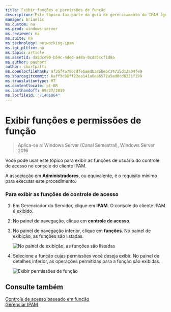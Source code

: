 ```yaml
---
title: Exibir funções e permissões de função
description: Este tópico faz parte do guia de gerenciamento do IPAM (gerenciamento de endereços IP) no Windows Server 2016.
manager: brianlic
ms.custom: na
ms.prod: windows-server
ms.reviewer: na
ms.suite: na
ms.technology: networking-ipam
ms.tgt_pltfrm: na
ms.topic: article
ms.assetid: da8dce90-b54c-4ded-a48a-0cda5ccf1d8a
ms.author: pashort
author: shortpatti
ms.openlocfilehash: 9f35f4a79bcdfebaedb2e5be5c34725d13a04fe9
ms.sourcegitcommit: 6aff3d88ff22ea141a6ea6572a5ad8dd6321f199
ms.translationtype: MT
ms.contentlocale: pt-BR
ms.lasthandoff: 09/27/2019
ms.locfileid: "71401864"
---
```

# <a name="view-roles-and-role-permissions"></a>Exibir funções e permissões de função

>Aplica-se a: Windows Server (Canal Semestral), Windows Server 2016

Você pode usar este tópico para exibir as funções de usuário do controle de acesso no console do cliente IPAM.  
  
A associação em **Administradores**, ou equivalente, é o requisito mínimo para executar este procedimento.  
  
### <a name="to-view-access-control-roles"></a>Para exibir as funções de controle de acesso  
  
1.  Em Gerenciador do Servidor, clique em **IPAM**. O console do cliente IPAM é exibido.  
  
2.  No painel de navegação, clique em **controle de acesso**.  
  
3.  No painel de navegação inferior, clique em **funções**. No painel de exibição, as funções são listadas.  
  
    ![No painel de exibição, as funções são listadas](../../media/View-Roles-and-Role-Permissions/ipam_ViewRoles_01.jpg)  
  
4.  Selecione a função cujas permissões você deseja exibir. No painel de detalhes inferior, as operações permitidas para a função são exibidas.  
  
    ![Exibir permissões de função](../../media/View-Roles-and-Role-Permissions/ipam_ViewRoles_02.jpg)  
  
## <a name="see-also"></a>Consulte também  
[Controle de acesso baseado em função](Role-based-Access-Control.md)  
[Gerenciar IPAM](Manage-IPAM.md)  
  


